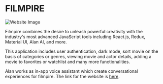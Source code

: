<h1>FILMPIRE</h1>
<img src="https://user-images.githubusercontent.com/103406113/220036888-33e58981-acb7-4ae6-9986-3403ceabb474.png" alt="Website Image" />

Filmpire combines the desire to unleash powerful creativity with the industry's most advanced JavaScript tools including React.js, Redux, Material UI, Alan AI, and more.

This application includes user authentication, dark mode, sort movie on the basis of categories or genres, viewing movie and actor details, adding a movie to favorites or watchlist and many more functionalities.

Alan works as in-app voice assistant which create conversational experiences for filmpire.
The link for the website is [here](https://moviebuzz-yash-mangal.netlify.app/).